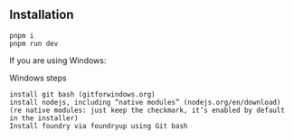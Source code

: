 ## Installation

```text
pnpm i
pnpm run dev
```

If you are using Windows:

Windows steps
```text
install git bash (gitforwindows.org)
install nodejs, including “native modules” (nodejs.org/en/download) (re native modules: just keep the checkmark, it’s enabled by default in the installer)
Install foundry via foundryup using Git bash
```
